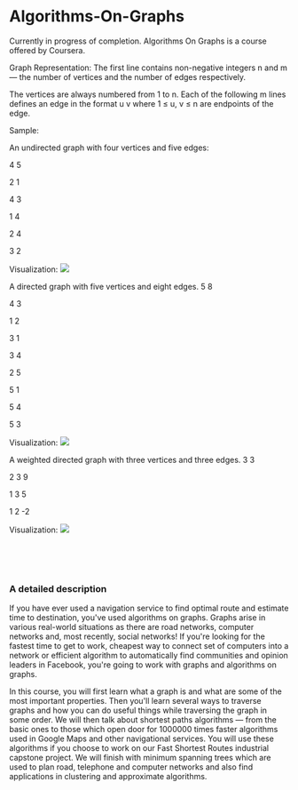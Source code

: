 # Algorithms-On-Graphs
Currently in progress of completion. 
Algorithms On Graphs is a course offered by Coursera. 


Graph Representation: 
The first line contains non-negative integers n and m — the number of vertices and the number of edges respectively.

The vertices are always numbered from 1 to n. Each of the following m lines defines an edge in the format u v where 1 ≤ u, v ≤ n are endpoints of the edge.

Sample: 

An undirected graph with four vertices and five edges:

4 5

2 1

4 3

1 4

2 4

3 2

Visualization: <img src = "https://i.gyazo.com/feda46550e82761c7947ef9fd8ca5702.png">


A directed graph with five vertices and eight edges.
5 8

4 3

1 2

3 1

3 4

2 5

5 1

5 4

5 3

Visualization: <img src = "https://i.gyazo.com/9c2ddec1534b109fd6303f9ba5fba730.png">


A weighted directed graph with three vertices and three edges.
3 3

2 3 9

1 3 5

1 2 -2

Visualization: <img src = "https://i.gyazo.com/153b9d1e3cdf466f0742311298b65053.png">


<br><br><br>



<h3>A detailed description</h3>  
If you have ever used a navigation service to find optimal route and estimate time to destination, you've used algorithms on graphs. Graphs arise in various real-world situations as there are road networks, computer networks and, most recently, social networks! If you're looking for the fastest time to get to work, cheapest way to connect set of computers into a network or efficient algorithm to automatically find communities and opinion leaders in Facebook, you're going to work with graphs and algorithms on graphs.

In this course, you will first learn what a graph is and what are some of the most important properties. Then you'll learn several ways to traverse graphs and how you can do useful things while traversing the graph in some order. We will then talk about shortest paths algorithms — from the basic ones to those which open door for 1000000 times faster algorithms used in Google Maps and other navigational services. You will use these algorithms if you choose to work on our Fast Shortest Routes industrial capstone project. We will finish with minimum spanning trees which are used to plan road, telephone and computer networks and also find applications in clustering and approximate algorithms.
